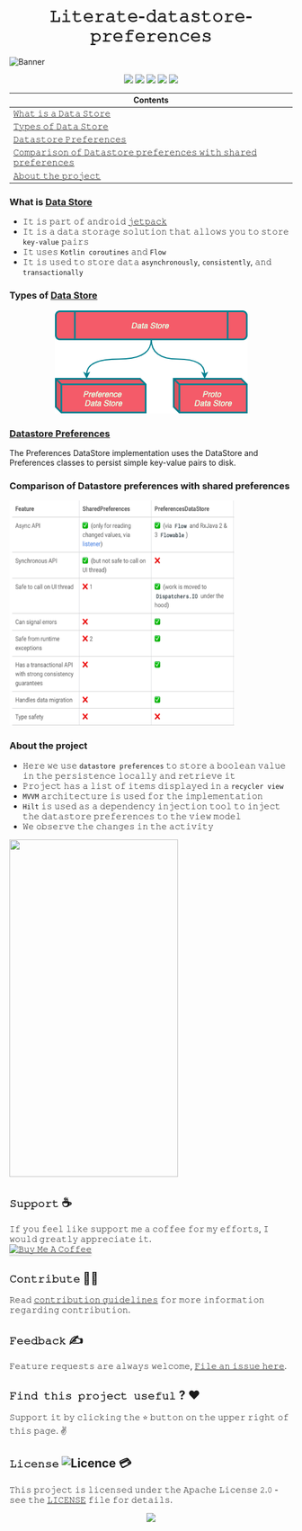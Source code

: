 <h1 align="center">𝙻𝚒𝚝𝚎𝚛𝚊𝚝𝚎-𝚍𝚊𝚝𝚊𝚜𝚝𝚘𝚛𝚎-𝚙𝚛𝚎𝚏𝚎𝚛𝚎𝚗𝚌𝚎𝚜</h1>

![Banner](https://github.com/devrath/literate-datastore-preferences/blob/main/assets/banner.jpeg)

<p align="center">
<a><img src="https://img.shields.io/badge/Built%20Using-Kotlin-silver?style=for-the-badge&logo=kotlin"></a>
<a><img src="https://img.shields.io/badge/Built%20By-Android%20Studio-red?style=for-the-badge&logo=android%20studio"></a>  
<a><img src="https://img.shields.io/badge/persistence-Datastore%20preferences%20library-deeppink?style=for-the-badge&logo=Bitrise"></a>  
<a><img src="https://img.shields.io/badge/Hilt-Dependency%20Injection-orange?style=for-the-badge&logo=Microsoft"></a>  
<a><img src="https://img.shields.io/badge/MVVM-Architecture-yellow?style=for-the-badge&logo=Adobe"></a>  

</p>

<div align="center">
  
| Contents |
| -------- |
| [𝚆𝚑𝚊𝚝 𝚒𝚜 𝚊 𝙳𝚊𝚝𝚊 𝚂𝚝𝚘𝚛𝚎](https://github.com/devrath/literate-datastore/blob/main/README.md#what-is-data-store) |
| [𝚃𝚢𝚙𝚎𝚜 𝚘𝚏 𝙳𝚊𝚝𝚊 𝚂𝚝𝚘𝚛𝚎](https://github.com/devrath/literate-datastore/blob/main/README.md#types-of-data-store) |
| [𝙳𝚊𝚝𝚊𝚜𝚝𝚘𝚛𝚎 𝙿𝚛𝚎𝚏𝚎𝚛𝚎𝚗𝚌𝚎𝚜](https://github.com/devrath/literate-datastore/blob/main/README.md#datastore-preferences) |
| [𝙲𝚘𝚖𝚙𝚊𝚛𝚒𝚜𝚘𝚗 𝚘𝚏 𝙳𝚊𝚝𝚊𝚜𝚝𝚘𝚛𝚎 𝚙𝚛𝚎𝚏𝚎𝚛𝚎𝚗𝚌𝚎𝚜 𝚠𝚒𝚝𝚑 𝚜𝚑𝚊𝚛𝚎𝚍 𝚙𝚛𝚎𝚏𝚎𝚛𝚎𝚗𝚌𝚎𝚜](https://github.com/devrath/literate-datastore/blob/main/README.md#comparison-of-datastore-preferences-with-shared-preferences) |
| [𝙰𝚋𝚘𝚞𝚝 𝚝𝚑𝚎 𝚙𝚛𝚘𝚓𝚎𝚌𝚝](https://github.com/devrath/literate-datastore/blob/main/README.md#about-the-project) |

</div>


### What is [Data Store](https://developer.android.com/topic/libraries/architecture/datastore?gclid=CjwKCAjwhaaKBhBcEiwA8acsHFr6Svpzv9_bUiFBjH89XbKaXBST8QvfZu3zh_LAtlfv28jp195jHhoCi5QQAvD_BwE&gclsrc=aw.ds#kts)
* 𝙸𝚝 𝚒𝚜 𝚙𝚊𝚛𝚝 𝚘𝚏 𝚊𝚗𝚍𝚛𝚘𝚒𝚍 [𝚓𝚎𝚝𝚙𝚊𝚌𝚔](https://developer.android.com/jetpack)
* 𝙸𝚝 𝚒𝚜 𝚊 𝚍𝚊𝚝𝚊 𝚜𝚝𝚘𝚛𝚊𝚐𝚎 𝚜𝚘𝚕𝚞𝚝𝚒𝚘𝚗 𝚝𝚑𝚊𝚝 𝚊𝚕𝚕𝚘𝚠𝚜 𝚢𝚘𝚞 𝚝𝚘 𝚜𝚝𝚘𝚛𝚎 `𝚔𝚎𝚢-𝚟𝚊𝚕𝚞𝚎` 𝚙𝚊𝚒𝚛𝚜
* 𝙸𝚝 𝚞𝚜𝚎𝚜 `𝙺𝚘𝚝𝚕𝚒𝚗 𝚌𝚘𝚛𝚘𝚞𝚝𝚒𝚗𝚎𝚜` 𝚊𝚗𝚍 `𝙵𝚕𝚘𝚠`
* 𝙸𝚝 𝚒𝚜 𝚞𝚜𝚎𝚍 𝚝𝚘 𝚜𝚝𝚘𝚛𝚎 𝚍𝚊𝚝𝚊 `𝚊𝚜𝚢𝚗𝚌𝚑𝚛𝚘𝚗𝚘𝚞𝚜𝚕𝚢`, `𝚌𝚘𝚗𝚜𝚒𝚜𝚝𝚎𝚗𝚝𝚕𝚢`, 𝚊𝚗𝚍 `𝚝𝚛𝚊𝚗𝚜𝚊𝚌𝚝𝚒𝚘𝚗𝚊𝚕𝚕𝚢`

### Types of [Data Store](https://developer.android.com/topic/libraries/architecture/datastore?gclid=CjwKCAjwhaaKBhBcEiwA8acsHFr6Svpzv9_bUiFBjH89XbKaXBST8QvfZu3zh_LAtlfv28jp195jHhoCi5QQAvD_BwE&gclsrc=aw.ds#kts)

<p align="center">
<a><img src="https://github.com/devrath/literate-datastore/blob/main/assets/types.png"></a>
</p>

### [Datastore Preferences](https://developer.android.com/topic/libraries/architecture/datastore?gclid=CjwKCAjwhaaKBhBcEiwA8acsHFr6Svpzv9_bUiFBjH89XbKaXBST8QvfZu3zh_LAtlfv28jp195jHhoCi5QQAvD_BwE&gclsrc=aw.ds#preferences-datastore)
The Preferences DataStore implementation uses the DataStore and Preferences classes to persist simple key-value pairs to disk.

### Comparison of Datastore preferences with shared preferences
<p align="left">
<a><img width=400 height=400 src="https://github.com/devrath/literate-datastore/blob/main/assets/data_store_shared_prefs.png"></a>
</p>

### About the project
* 𝙷𝚎𝚛𝚎 𝚠𝚎 𝚞𝚜𝚎 `𝚍𝚊𝚝𝚊𝚜𝚝𝚘𝚛𝚎 𝚙𝚛𝚎𝚏𝚎𝚛𝚎𝚗𝚌𝚎𝚜` 𝚝𝚘 𝚜𝚝𝚘𝚛𝚎 𝚊 𝚋𝚘𝚘𝚕𝚎𝚊𝚗 𝚟𝚊𝚕𝚞𝚎 𝚒𝚗 𝚝𝚑𝚎 𝚙𝚎𝚛𝚜𝚒𝚜𝚝𝚎𝚗𝚌𝚎 𝚕𝚘𝚌𝚊𝚕𝚕𝚢 𝚊𝚗𝚍 𝚛𝚎𝚝𝚛𝚒𝚎𝚟𝚎 𝚒𝚝
* 𝙿𝚛𝚘𝚓𝚎𝚌𝚝 𝚑𝚊𝚜 𝚊 𝚕𝚒𝚜𝚝 𝚘𝚏 𝚒𝚝𝚎𝚖𝚜 𝚍𝚒𝚜𝚙𝚕𝚊𝚢𝚎𝚍 𝚒𝚗 𝚊 `𝚛𝚎𝚌𝚢𝚌𝚕𝚎𝚛 𝚟𝚒𝚎𝚠`
* `𝙼𝚅𝚅𝙼` 𝚊𝚛𝚌𝚑𝚒𝚝𝚎𝚌𝚝𝚞𝚛𝚎 𝚒𝚜 𝚞𝚜𝚎𝚍 𝚏𝚘𝚛 𝚝𝚑𝚎 𝚒𝚖𝚙𝚕𝚎𝚖𝚎𝚗𝚝𝚊𝚝𝚒𝚘𝚗 
* `𝙷𝚒𝚕𝚝` 𝚒𝚜 𝚞𝚜𝚎𝚍 𝚊𝚜 𝚊 𝚍𝚎𝚙𝚎𝚗𝚍𝚎𝚗𝚌𝚢 𝚒𝚗𝚓𝚎𝚌𝚝𝚒𝚘𝚗 𝚝𝚘𝚘𝚕 𝚝𝚘 𝚒𝚗𝚓𝚎𝚌𝚝 𝚝𝚑𝚎 𝚍𝚊𝚝𝚊𝚜𝚝𝚘𝚛𝚎 𝚙𝚛𝚎𝚏𝚎𝚛𝚎𝚗𝚌𝚎𝚜 𝚝𝚘 𝚝𝚑𝚎 𝚟𝚒𝚎𝚠 𝚖𝚘𝚍𝚎𝚕 
* 𝚆𝚎 𝚘𝚋𝚜𝚎𝚛𝚟𝚎 𝚝𝚑𝚎 𝚌𝚑𝚊𝚗𝚐𝚎𝚜 𝚒𝚗 𝚝𝚑𝚎 𝚊𝚌𝚝𝚒𝚟𝚒𝚝𝚢

<p align="left">
  <img width=300 height=600 src="https://github.com/devrath/literate-datastore-preferences/blob/main/assets/output.gif">
</p>


## **`𝚂𝚞𝚙𝚙𝚘𝚛𝚝`** ☕
𝙸𝚏 𝚢𝚘𝚞 𝚏𝚎𝚎𝚕 𝚕𝚒𝚔𝚎 𝚜𝚞𝚙𝚙𝚘𝚛𝚝 𝚖𝚎 𝚊 𝚌𝚘𝚏𝚏𝚎𝚎 𝚏𝚘𝚛 𝚖𝚢 𝚎𝚏𝚏𝚘𝚛𝚝𝚜, 𝙸 𝚠𝚘𝚞𝚕𝚍 𝚐𝚛𝚎𝚊𝚝𝚕𝚢 𝚊𝚙𝚙𝚛𝚎𝚌𝚒𝚊𝚝𝚎 𝚒𝚝.</br>
<a href="https://www.buymeacoffee.com/devrath" target="_blank"><img src="https://www.buymeacoffee.com/assets/img/custom_images/yellow_img.png" alt="𝙱𝚞𝚢 𝙼𝚎 𝙰 𝙲𝚘𝚏𝚏𝚎𝚎" style="height: 41px !important;width: 174px !important;box-shadow: 0px 3px 2px 0px rgba(190, 190, 190, 0.5) !important;-webkit-box-shadow: 0px 3px 2px 0px rgba(190, 190, 190, 0.5) !important;" ></a>

## **`𝙲𝚘𝚗𝚝𝚛𝚒𝚋𝚞𝚝𝚎`** 🙋‍♂️
𝚁𝚎𝚊𝚍 [𝚌𝚘𝚗𝚝𝚛𝚒𝚋𝚞𝚝𝚒𝚘𝚗 𝚐𝚞𝚒𝚍𝚎𝚕𝚒𝚗𝚎𝚜](CONTRIBUTING.md) 𝚏𝚘𝚛 𝚖𝚘𝚛𝚎 𝚒𝚗𝚏𝚘𝚛𝚖𝚊𝚝𝚒𝚘𝚗 𝚛𝚎𝚐𝚊𝚛𝚍𝚒𝚗𝚐 𝚌𝚘𝚗𝚝𝚛𝚒𝚋𝚞𝚝𝚒𝚘𝚗.

## **`𝙵𝚎𝚎𝚍𝚋𝚊𝚌𝚔`** ✍️ 
𝙵𝚎𝚊𝚝𝚞𝚛𝚎 𝚛𝚎𝚚𝚞𝚎𝚜𝚝𝚜 𝚊𝚛𝚎 𝚊𝚕𝚠𝚊𝚢𝚜 𝚠𝚎𝚕𝚌𝚘𝚖𝚎, [𝙵𝚒𝚕𝚎 𝚊𝚗 𝚒𝚜𝚜𝚞𝚎 𝚑𝚎𝚛𝚎](https://github.com/devrath/literate-datastore-preferences/issues/new).

## **`𝙵𝚒𝚗𝚍 𝚝𝚑𝚒𝚜 𝚙𝚛𝚘𝚓𝚎𝚌𝚝 𝚞𝚜𝚎𝚏𝚞𝚕`** ? ❤️
𝚂𝚞𝚙𝚙𝚘𝚛𝚝 𝚒𝚝 𝚋𝚢 𝚌𝚕𝚒𝚌𝚔𝚒𝚗𝚐 𝚝𝚑𝚎 ⭐ 𝚋𝚞𝚝𝚝𝚘𝚗 𝚘𝚗 𝚝𝚑𝚎 𝚞𝚙𝚙𝚎𝚛 𝚛𝚒𝚐𝚑𝚝 𝚘𝚏 𝚝𝚑𝚒𝚜 𝚙𝚊𝚐𝚎. ✌️

## **`𝙻𝚒𝚌𝚎𝚗𝚜𝚎`** ![Licence](https://img.shields.io/github/license/google/docsy) :credit_card:
𝚃𝚑𝚒𝚜 𝚙𝚛𝚘𝚓𝚎𝚌𝚝 𝚒𝚜 𝚕𝚒𝚌𝚎𝚗𝚜𝚎𝚍 𝚞𝚗𝚍𝚎𝚛 𝚝𝚑𝚎 𝙰𝚙𝚊𝚌𝚑𝚎 𝙻𝚒𝚌𝚎𝚗𝚜𝚎 𝟸.𝟶 - 𝚜𝚎𝚎 𝚝𝚑𝚎 [𝙻𝙸𝙲𝙴𝙽𝚂𝙴](https://github.com/devrath/literate-datastore-preferences/blob/main/LICENSE) 𝚏𝚒𝚕𝚎 𝚏𝚘𝚛 𝚍𝚎𝚝𝚊𝚒𝚕𝚜.


<p align="center">
<a><img src="https://forthebadge.com/images/badges/built-for-android.svg"></a>
</p>
